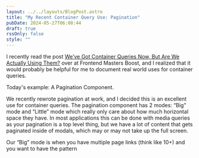 ```yaml
---
layout: ../../layouts/BlogPost.astro
title: "My Recent Container Query Use: Pagination"
pubDate: 2024-05-27T06:08:44
draft: true
rssOnly: false
style: ""
---
```

I recently read the post [We’ve Got Container Queries Now, But Are We Actually Using Them?](https://frontendmasters.com/blog/weve-got-container-queries-now-but-are-we-actually-using-them/) over at Frontend Masters Boost, and I realized that it would probably be helpful for me to document real world uses for container queries.

Today's example: A Pagination Component.

We recently rewrote pagination at work, and I decided  this is an excellent use for container queries. The pagination component has 2 modes: “Big” mode and “Little” mode which really only care about how much horizontal space they have. In most applications this can be done with media queries as your pagination is a top level thing, but we have a lot of content that gets paginated inside of modals, which may or may not take up the full screen.

Our “Big” mode is when you have multiple page links (think like 10+) and you want to have the pattern 

